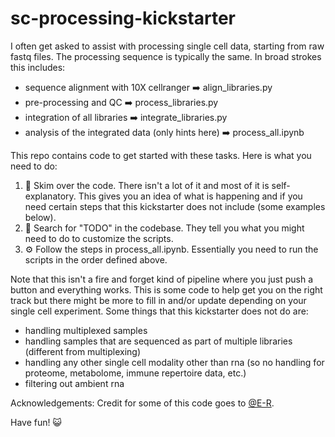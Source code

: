 # sc-processing-kickstarter
I often get asked to assist with processing single cell data, starting from raw fastq files. The processing sequence is typically the same. In broad strokes this includes: 
- sequence alignment with 10X cellranger ➡️ align_libraries.py
- pre-processing and QC ➡️ process_libraries.py
- integration of all libraries ➡️ integrate_libraries.py
- analysis of the integrated data (only hints here) ➡️ process_all.ipynb

This repo contains code to get started with these tasks.
Here is what you need to do:
1. 👀 Skim over the code. There isn't a lot of it and most of it is self-explanatory. This gives you an idea of what is happening and if you need certain steps that this kickstarter does not include (some examples below).
2. 🔎 Search for "TODO" in the codebase. They tell you what you might need to do to customize the scripts.
3. ⚙️ Follow the steps in process_all.ipynb. Essentially you need to run the scripts in the order defined above.

Note that this isn't a fire and forget kind of pipeline where you just push a button and everything works. This is some code to help get you on the right track but there might be more to fill in and/or update depending on your single cell experiment. Some things that this kickstarter does not do are:
- handling multiplexed samples
- handling  samples that are sequenced as part of multiple libraries (different from multiplexing)
- handling any other single cell modality other than rna (so no handling for proteome, metabolome, immune repertoire data, etc.)
- filtering out ambient rna

Acknowledgements: Credit for some of this code goes to [@E-R](https://github.com/E-R).

Have fun! 😺
